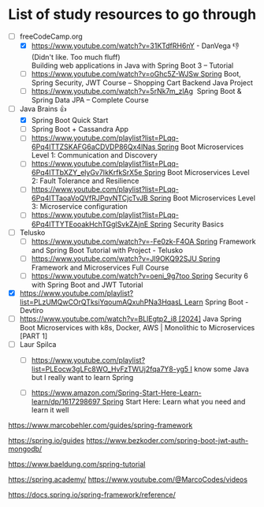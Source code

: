 # List of study resources to go through

- [ ] freeCodeCamp.org
    - [x] https://www.youtube.com/watch?v=31KTdfRH6nY - DanVega 👎 (Didn't like. Too much fluff)<br>
          Building web applications in Java with Spring Boot 3 – Tutorial
    - [ ] https://www.youtube.com/watch?v=oGhc5Z-WJSw Spring Boot, Spring Security, JWT Course – Shopping Cart Backend Java Project
    - [ ] https://www.youtube.com/watch?v=5rNk7m_zlAg  Spring Boot & Spring Data JPA – Complete Course

- [ ] Java Brains 👍
    - [x] Spring Boot Quick Start
    - [ ] Spring Boot + Cassandra App
    - [ ] https://www.youtube.com/playlist?list=PLqq-6Pq4lTTZSKAFG6aCDVDP86Qx4lNas Spring Boot Microservices Level 1: Communication and Discovery
    - [ ] https://www.youtube.com/playlist?list=PLqq-6Pq4lTTbXZY_elyGv7IkKrfkSrX5e Spring Boot Microservices Level 2: Fault Tolerance and Resilience
    - [ ] https://www.youtube.com/playlist?list=PLqq-6Pq4lTTaoaVoQVfRJPqvNTCjcTvJB Spring Boot Microservices Level 3: Microservice configuration
    - [ ] https://www.youtube.com/playlist?list=PLqq-6Pq4lTTYTEooakHchTGglSvkZAjnE Spring Security Basics

- [ ] Telusko
    - [ ] https://www.youtube.com/watch?v=-Fe0zk-F4OA Spring Framework and Spring Boot Tutorial with Project - Telusko
    - [ ] https://www.youtube.com/watch?v=Jl9OKQ92SJU Spring Framework and Microservices Full Course
    - [ ] https://www.youtube.com/watch?v=oeni_9g7too Spring Security 6 with Spring Boot and JWT Tutorial

- [x] https://www.youtube.com/playlist?list=PLzUMQwCOrQTksiYqoumAQxuhPNa3HqasL Learn Spring Boot - Devtiro
- [ ] https://www.youtube.com/watch?v=BLlEgtp2_i8 [2024] Java Spring Boot Microservices with k8s, Docker, AWS | Monolithic to Microservices [PART 1]
- [ ] Laur Spilca
    - [ ] https://www.youtube.com/playlist?list=PLEocw3gLFc8WO_HvFzTWUj2fqa7Y8-yg5 I know some Java but I really want to learn Spring
    - [ ] https://www.amazon.com/Spring-Start-Here-Learn-learn/dp/1617298697 Spring Start Here: Learn what you need and learn it well
     


https://www.marcobehler.com/guides/spring-framework

https://spring.io/guides
https://www.bezkoder.com/spring-boot-jwt-auth-mongodb/

https://www.baeldung.com/spring-tutorial

https://spring.academy/
https://www.youtube.com/@MarcoCodes/videos

https://docs.spring.io/spring-framework/reference/
